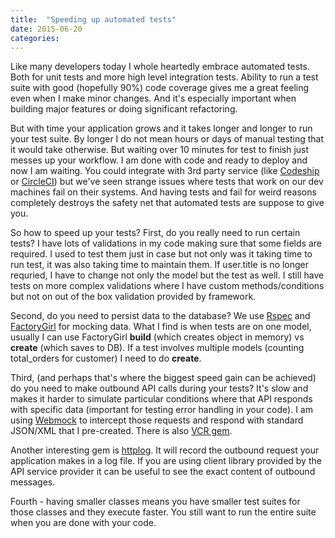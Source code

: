 ```yaml
---
title:  "Speeding up automated tests"
date: 2015-06-20
categories:
---
```


Like many developers today I whole heartedly embrace automated tests.  Both for unit tests and more high level integration tests.  Ability to run a test suite with good (hopefully 90%) code coverage gives me a great feeling even when I make minor changes.  And it's especially important when building major features or doing significant refactoring.  

But with time your application grows and it takes longer and longer to run your test suite.  By longer I do not mean hours or days of manual testing that it would take otherwise.  But waiting over 10 minutes for test to finish just messes up your workflow.  I am done with code and ready to deploy and now I am waiting.  You could integrate with 3rd party service (like [Codeship](https://codeship.com/) or [CircleCI](https://circleci.com/)) but we've seen strange issues where tests that work on our dev machines fail on their systems.  And having tests and fail for weird reasons completely destroys the safety net that automated tests are suppose to give you.  

So how to speed up your tests?  First, do you really need to run certain tests?  I have lots of validations in my code making sure that some fields are required.  I used to test them just in case but not only was it taking time to run test, it was also taking time to maintain them.  If user.title is no longer requried, I have to change not only the model but the test as well.  I still have tests on more complex validations where I have custom methods/conditions but not on out of the box validation provided by framework.  

Second, do you need to persist data to the database?  We use [Rspec](https://github.com/rspec/rspec-rails) and [FactoryGirl](https://github.com/thoughtbot/factory_girl_rails) for mocking data.  What I find is when tests are on one model, usually I can use FactoryGirl **build** (which creates object in memory) vs **create** (which saves to DB).  If a test involves multiple models (counting total_orders for customer) I need to do **create**.  

Third, (and perhaps that's where the biggest speed gain can be achieved) do you need to make outbound API calls during your tests?  It's slow and makes it harder to simulate particular conditions where that API responds with specific data (important for testing error handling in your code). I am using [Webmock](https://github.com/bblimke/webmock) to intercept those requests and respond with standard JSON/XML that I pre-created.  There is also [VCR gem](https://github.com/vcr/vcr).  

Another interesting gem is [httplog](https://github.com/trusche/httplog).  It will record the outbound request your application makes in a log file.  If you are using client library provided by the API service provider it can be useful to see the exact content of outbound messages.  

Fourth - having smaller classes means you have smaller test suites for those classes and they execute faster.  You still want to run the entire suite when you are done with your code.